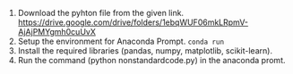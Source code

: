 1. Download the pyhton file from the given link. https://drive.google.com/drive/folders/1ebqWUF06mkLRpmV-AjAjPMYgmh0cuUvX
2. Setup the environment for Anaconda Prompt.
``` conda run ```
3. Install the required libraries (pandas, numpy, matplotlib, scikit-learn).
4. Run the command (python nonstandardcode.py) in the anaconda promt.